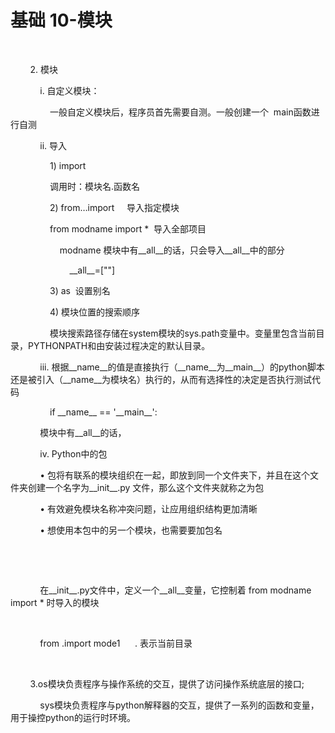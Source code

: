 # 基础 10-模块

 

        2. 模块

            i. 自定义模块：

                一般自定义模块后，程序员首先需要自测。一般创建一个  main函数进行自测

            ii. 导入  

                1\) import

                调用时：模块名.函数名

                2\) from…import     导入指定模块

                from modname import \*  导入全部项目

                    modname 模块中有\_\_all\_\_的话，只会导入\_\_all\_\_中的部分

                        \_\_all\_\_=\[""\]

                3\) as  设置别名

                4\) 模块位置的搜索顺序

                模块搜索路径存储在system模块的sys.path变量中。变量里包含当前目录，PYTHONPATH和由安装过程决定的默认目录。

            iii. 根据\_\_name\_\_的值是直接执行（\_\_name\_\_为\_\_main\_\_）的python脚本还是被引入（\_\_name\_\_为模块名）执行的，从而有选择性的决定是否执行测试代码

                if \_\_name\_\_ == '\_\_main\_\_':

            模块中有\_\_all\_\_的话，

            iv. Python中的包

            • 包将有联系的模块组织在一起，即放到同一个文件夹下，并且在这个文件夹创建一个名字为\_\_init\_\_.py 文件，那么这个文件夹就称之为包

            • 有效避免模块名称冲突问题，让应用组织结构更加清晰

            • 想使用本包中的另一个模块，也需要要加包名

            

            

            在\_\_init\_\_.py文件中，定义一个\_\_all\_\_变量，它控制着 from modname import \* 时导入的模块

            

            from .import mode1      . 表示当前目录

            

        3.os模块负责程序与操作系统的交互，提供了访问操作系统底层的接口;

            sys模块负责程序与python解释器的交互，提供了一系列的函数和变量，用于操控python的运行时环境。
